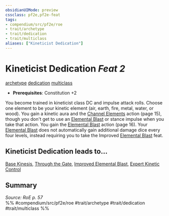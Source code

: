 ```yaml
---
obsidianUIMode: preview
cssclass: pf2e,pf2e-feat
tags:
- compendium/src/pf2e/roe
- trait/archetype
- trait/dedication
- trait/multiclass
aliases: ["Kineticist Dedication"]
---
```

# Kineticist Dedication  *Feat 2*  
[archetype](rules/traits/archetype.md "Archetype Feat Trait")  [dedication](rules/traits/dedication.md "Dedication Feat Trait")  [multiclass](rules/traits/multiclass.md "Multiclass Feat Trait")  

- **Prerequisites**: Constitution +2

You become trained in kineticist class DC and impulse attack rolls. Choose one element to be your kinetic element (air, earth, fire, metal, water, or wood). You gain a kinetic aura and the [Channel Elements](rules/actions/channel-elements-roe.md) action (page 15), though you don't get to use an [Elemental Blast](rules/actions/elemental-blast-roe.md) or stance impulse when you take that action. You gain the [Elemental Blast](rules/actions/elemental-blast-roe.md) action (page 16). Your [Elemental Blast](rules/actions/elemental-blast-roe.md) does not automatically gain additional damage dice every four levels, instead requiring you to take the Improved [Elemental Blast](rules/actions/elemental-blast-roe.md) feat.

## Kineticist Dedication leads to...

[Base Kinesis](compendium/feats/base-kinesis-roe.md), [Through the Gate](compendium/feats/through-the-gate-roe.md), [Improved Elemental Blast](compendium/feats/improved-elemental-blast-roe.md), [Expert Kinetic Control](compendium/feats/expert-kinetic-control-roe.md)

## Summary

*Source: RoE p. 57*  
%% #compendium/src/pf2e/roe #trait/archetype #trait/dedication #trait/multiclass %%